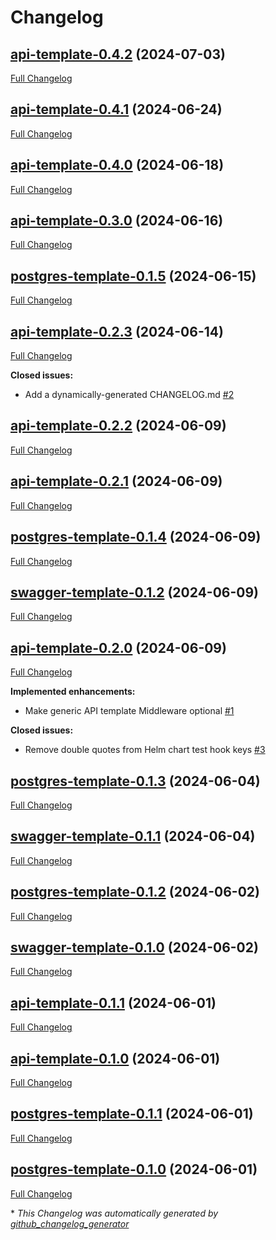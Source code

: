 # Changelog

## [api-template-0.4.2](https://github.com/ganiulis/charts/tree/api-template-0.4.2) (2024-07-03)

[Full Changelog](https://github.com/ganiulis/charts/compare/api-template-0.4.1...api-template-0.4.2)

## [api-template-0.4.1](https://github.com/ganiulis/charts/tree/api-template-0.4.1) (2024-06-24)

[Full Changelog](https://github.com/ganiulis/charts/compare/api-template-0.4.0...api-template-0.4.1)

## [api-template-0.4.0](https://github.com/ganiulis/charts/tree/api-template-0.4.0) (2024-06-18)

[Full Changelog](https://github.com/ganiulis/charts/compare/api-template-0.3.0...api-template-0.4.0)

## [api-template-0.3.0](https://github.com/ganiulis/charts/tree/api-template-0.3.0) (2024-06-16)

[Full Changelog](https://github.com/ganiulis/charts/compare/postgres-template-0.1.5...api-template-0.3.0)

## [postgres-template-0.1.5](https://github.com/ganiulis/charts/tree/postgres-template-0.1.5) (2024-06-15)

[Full Changelog](https://github.com/ganiulis/charts/compare/api-template-0.2.3...postgres-template-0.1.5)

## [api-template-0.2.3](https://github.com/ganiulis/charts/tree/api-template-0.2.3) (2024-06-14)

[Full Changelog](https://github.com/ganiulis/charts/compare/api-template-0.2.2...api-template-0.2.3)

**Closed issues:**

- Add a dynamically-generated CHANGELOG.md [\#2](https://github.com/ganiulis/charts/issues/2)

## [api-template-0.2.2](https://github.com/ganiulis/charts/tree/api-template-0.2.2) (2024-06-09)

[Full Changelog](https://github.com/ganiulis/charts/compare/api-template-0.2.1...api-template-0.2.2)

## [api-template-0.2.1](https://github.com/ganiulis/charts/tree/api-template-0.2.1) (2024-06-09)

[Full Changelog](https://github.com/ganiulis/charts/compare/postgres-template-0.1.4...api-template-0.2.1)

## [postgres-template-0.1.4](https://github.com/ganiulis/charts/tree/postgres-template-0.1.4) (2024-06-09)

[Full Changelog](https://github.com/ganiulis/charts/compare/swagger-template-0.1.2...postgres-template-0.1.4)

## [swagger-template-0.1.2](https://github.com/ganiulis/charts/tree/swagger-template-0.1.2) (2024-06-09)

[Full Changelog](https://github.com/ganiulis/charts/compare/api-template-0.2.0...swagger-template-0.1.2)

## [api-template-0.2.0](https://github.com/ganiulis/charts/tree/api-template-0.2.0) (2024-06-09)

[Full Changelog](https://github.com/ganiulis/charts/compare/postgres-template-0.1.3...api-template-0.2.0)

**Implemented enhancements:**

- Make generic API template Middleware optional [\#1](https://github.com/ganiulis/charts/issues/1)

**Closed issues:**

- Remove double quotes from Helm chart test hook keys [\#3](https://github.com/ganiulis/charts/issues/3)

## [postgres-template-0.1.3](https://github.com/ganiulis/charts/tree/postgres-template-0.1.3) (2024-06-04)

[Full Changelog](https://github.com/ganiulis/charts/compare/swagger-template-0.1.1...postgres-template-0.1.3)

## [swagger-template-0.1.1](https://github.com/ganiulis/charts/tree/swagger-template-0.1.1) (2024-06-04)

[Full Changelog](https://github.com/ganiulis/charts/compare/postgres-template-0.1.2...swagger-template-0.1.1)

## [postgres-template-0.1.2](https://github.com/ganiulis/charts/tree/postgres-template-0.1.2) (2024-06-02)

[Full Changelog](https://github.com/ganiulis/charts/compare/swagger-template-0.1.0...postgres-template-0.1.2)

## [swagger-template-0.1.0](https://github.com/ganiulis/charts/tree/swagger-template-0.1.0) (2024-06-02)

[Full Changelog](https://github.com/ganiulis/charts/compare/api-template-0.1.1...swagger-template-0.1.0)

## [api-template-0.1.1](https://github.com/ganiulis/charts/tree/api-template-0.1.1) (2024-06-01)

[Full Changelog](https://github.com/ganiulis/charts/compare/api-template-0.1.0...api-template-0.1.1)

## [api-template-0.1.0](https://github.com/ganiulis/charts/tree/api-template-0.1.0) (2024-06-01)

[Full Changelog](https://github.com/ganiulis/charts/compare/postgres-template-0.1.1...api-template-0.1.0)

## [postgres-template-0.1.1](https://github.com/ganiulis/charts/tree/postgres-template-0.1.1) (2024-06-01)

[Full Changelog](https://github.com/ganiulis/charts/compare/postgres-template-0.1.0...postgres-template-0.1.1)

## [postgres-template-0.1.0](https://github.com/ganiulis/charts/tree/postgres-template-0.1.0) (2024-06-01)

[Full Changelog](https://github.com/ganiulis/charts/compare/ff94adbe24af918b8484faa336b892f3c8b5a861...postgres-template-0.1.0)



\* *This Changelog was automatically generated by [github_changelog_generator](https://github.com/github-changelog-generator/github-changelog-generator)*
